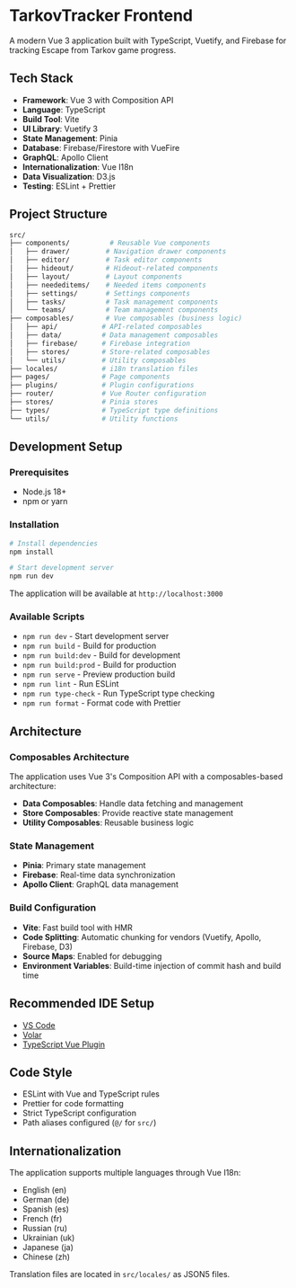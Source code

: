 # TarkovTracker Frontend

A modern Vue 3 application built with TypeScript, Vuetify, and Firebase for tracking Escape from Tarkov game progress.

## Tech Stack

- **Framework**: Vue 3 with Composition API
- **Language**: TypeScript
- **Build Tool**: Vite
- **UI Library**: Vuetify 3
- **State Management**: Pinia
- **Database**: Firebase/Firestore with VueFire
- **GraphQL**: Apollo Client
- **Internationalization**: Vue I18n
- **Data Visualization**: D3.js
- **Testing**: ESLint + Prettier

## Project Structure

```bash
src/
├── components/          # Reusable Vue components
│   ├── drawer/         # Navigation drawer components
│   ├── editor/         # Task editor components
│   ├── hideout/        # Hideout-related components
│   ├── layout/         # Layout components
│   ├── neededitems/    # Needed items components
│   ├── settings/       # Settings components
│   ├── tasks/          # Task management components
│   └── teams/          # Team management components
├── composables/        # Vue composables (business logic)
│   ├── api/           # API-related composables
│   ├── data/          # Data management composables
│   ├── firebase/      # Firebase integration
│   ├── stores/        # Store-related composables
│   └── utils/         # Utility composables
├── locales/           # i18n translation files
├── pages/             # Page components
├── plugins/           # Plugin configurations
├── router/            # Vue Router configuration
├── stores/            # Pinia stores
├── types/             # TypeScript type definitions
└── utils/             # Utility functions
```

## Development Setup

### Prerequisites

- Node.js 18+
- npm or yarn

### Installation

```bash
# Install dependencies
npm install

# Start development server
npm run dev
```

The application will be available at `http://localhost:3000`

### Available Scripts

- `npm run dev` - Start development server
- `npm run build` - Build for production
- `npm run build:dev` - Build for development
- `npm run build:prod` - Build for production
- `npm run serve` - Preview production build
- `npm run lint` - Run ESLint
- `npm run type-check` - Run TypeScript type checking
- `npm run format` - Format code with Prettier

## Architecture

### Composables Architecture

The application uses Vue 3's Composition API with a composables-based architecture:

- **Data Composables**: Handle data fetching and management
- **Store Composables**: Provide reactive state management
- **Utility Composables**: Reusable business logic

### State Management

- **Pinia**: Primary state management
- **Firebase**: Real-time data synchronization
- **Apollo Client**: GraphQL data management

### Build Configuration

- **Vite**: Fast build tool with HMR
- **Code Splitting**: Automatic chunking for vendors (Vuetify, Apollo, Firebase, D3)
- **Source Maps**: Enabled for debugging
- **Environment Variables**: Build-time injection of commit hash and build time

## Recommended IDE Setup

- [VS Code](https://code.visualstudio.com/)
- [Volar](https://marketplace.visualstudio.com/items?itemName=Vue.volar)
- [TypeScript Vue Plugin](https://marketplace.visualstudio.com/items?itemName=Vue.vscode-typescript-vue-plugin)

## Code Style

- ESLint with Vue and TypeScript rules
- Prettier for code formatting
- Strict TypeScript configuration
- Path aliases configured (`@/` for `src/`)

## Internationalization

The application supports multiple languages through Vue I18n:

- English (en)
- German (de)
- Spanish (es)
- French (fr)
- Russian (ru)
- Ukrainian (uk)
- Japanese (ja)
- Chinese (zh)

Translation files are located in `src/locales/` as JSON5 files.
